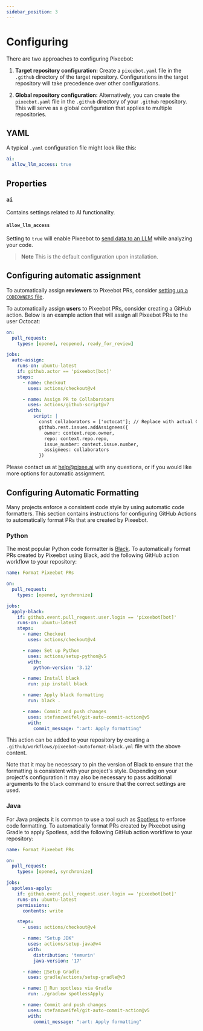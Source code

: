```yaml
---
sidebar_position: 3
---
```


# Configuring

There are two approaches to configuring Pixeebot:

1. **Target repository configuration:**
   Create a `pixeebot.yaml` file in the `.github` directory of the target repository. Configurations in the target repository will take precedence over other configurations.

2. **Global repository configuration:**
   Alternatively, you can create the `pixeebot.yaml` file in the `.github` directory of your `.github` repository. This will serve as a global configuration that applies to multiple repositories.

## YAML

A typical `.yaml` configuration file might look like this:

```yaml
ai:
  allow_llm_access: true
```

## Properties

### `ai`

Contains settings related to AI functionality.

#### `allow_llm_access`

Setting to `true` will enable Pixeebot to [send data to an LLM](faqs.md) while analyzing your code.

> **Note** This is the default configuration upon installation.

## Configuring automatic assignment

To automatically assign **reviewers** to Pixeebot PRs, consider [setting up a `CODEOWNERS` file](https://docs.github.com/en/repositories/managing-your-repositorys-settings-and-features/customizing-your-repository/about-code-owners).

To automatically assign **users** to Pixeebot PRs, consider creating a GitHub action. Below is an example action that will assign all Pixeebot PRs to the user Octocat:

```yaml
on:
  pull_request:
    types: [opened, reopened, ready_for_review]

jobs:
  auto-assign:
    runs-on: ubuntu-latest
    if: github.actor == 'pixeebot[bot]'
    steps:
      - name: Checkout
        uses: actions/checkout@v4

      - name: Assign PR to Collaborators
        uses: actions/github-script@v7
        with:
          script: |
            const collaborators = ['octocat']; // Replace with actual GitHub usernames
            github.rest.issues.addAssignees({
              owner: context.repo.owner,
              repo: context.repo.repo,
              issue_number: context.issue.number,
              assignees: collaborators
            })
```

Please contact us at help@pixee.ai with any questions, or if you would like more options for automatic assignment.

## Configuring Automatic Formatting

Many projects enforce a consistent code style by using automatic code formatters. This section contains instructions for configuring GitHub Actions to automatically format PRs that are created by Pixeebot.

### Python

The most popular Python code formatter is [Black](https://black.readthedocs.io/en/stable/). To automatically format PRs created by Pixeebot using Black, add the following GitHub action workflow to your repository:

```yaml
name: Format Pixeebot PRs

on:
  pull_request:
    types: [opened, synchronize]

jobs:
  apply-black:
    if: github.event.pull_request.user.login == 'pixeebot[bot]'
    runs-on: ubuntu-latest
    steps:
      - name: Checkout
        uses: actions/checkout@v4

      - name: Set up Python
        uses: actions/setup-python@v5
        with:
          python-version: '3.12'

      - name: Install black
        run: pip install black

      - name: Apply black formatting
        run: black .

      - name: Commit and push changes
        uses: stefanzweifel/git-auto-commit-action@v5
        with:
          commit_message: ":art: Apply formatting"
```

This action can be added to your repository by creating a `.github/workflows/pixeebot-autoformat-black.yml` file with the above content.

Note that it may be necessary to pin the version of Black to ensure that the formatting is consistent with your project's style. Depending on your project's configuration it may also be necessary to pass additional arguments to the `black` command to ensure that the correct settings are used.

### Java

For Java projects it is common to use a tool such as [Spotless](https://github.com/diffplug/spotless) to enforce code formatting. To automatically format PRs created by Pixeebot using Gradle to apply Spotless, add the following GitHub action workflow to your repository:

```yaml
name: Format Pixeebot PRs

on:
  pull_request:
    types: [opened, synchronize]

jobs:
  spotless-apply:
    if: github.event.pull_request.user.login == 'pixeebot[bot]'
    runs-on: ubuntu-latest
    permissions:
      contents: write

    steps:
      - uses: actions/checkout@v4

      - name: "Setup JDK"
        uses: actions/setup-java@v4
        with:
          distribution: 'temurin'
          java-version: '17'

      - name: 🐘Setup Gradle
        uses: gradle/actions/setup-gradle@v3

      - name: 🎨 Run spotless via Gradle
        run: ./gradlew spotlessApply

      - name: Commit and push changes
        uses: stefanzweifel/git-auto-commit-action@v5
        with:
          commit_message: ":art: Apply formatting"
```
